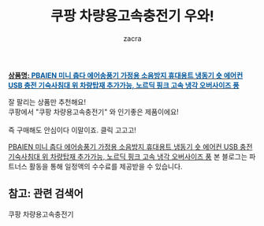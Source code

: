 ﻿---
layout: post
title:  "쿠팡 차량용고속충전기 우와!"
author: zacra
categories: [ 아이템 ]
tags: [쿠팡 차량용고속충전기]
image: https://static.coupangcdn.com/image/vendor_inventory/42d7/879d08d96df32a0fa41b1c9e27ffe2a748ab7dbaca04053c3738b0667105.jpg 
description: "쿠팡에서 쿠팡 차량용고속충전기 관련 상품으로 가장 잘팔리는 제품 중 하나라는 사실!!."
rating: 4.5
---

<a href="https://link.coupang.com/re/AFFSDP?lptag=AF8407795&pageKey=5093827806&itemId=6930513421&vendorItemId=74223076247&traceid=V0-153-496dd1617ab39493"><b>상품명: <font color='#01579B'>PBAIEN 미니 춥다 에어송풍기 가정용 소음방지 휴대용트 냉동기 숏 에어컨 USB 충전 기숙사침대 위 차량탑재 추가가능, 노르딕 핑크 고속 냉각 오버사이즈 풍</font></b></a>

잘 팔리는 상품만 추천해요!<br/>
쿠팡에서 "쿠팡 차량용고속충전기" 와 인기좋은 제품이에요!<br/><br/>
즉 구매해도 안심이다 이말이죠. 클릭 고고고! <br/>



<a href="https://link.coupang.com/re/AFFSDP?lptag=AF8407795&pageKey=5093827806&itemId=6930513421&vendorItemId=74223076247&traceid=V0-153-496dd1617ab39493">PBAIEN 미니 춥다 에어송풍기 가정용 소음방지 휴대용트 냉동기 숏 에어컨 USB 충전 기숙사침대 위 차량탑재 추가가능, 노르딕 핑크 고속 냉각 오버사이즈 풍</a>
본 블로그는 파트너스 활동을 통해 일정액의 수수료를 제공받을 수 있습니다.

## 참고: 관련 검색어    
쿠팡 차량용고속충전기